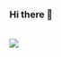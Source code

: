 ### Hi there 👋
<br>

<img src="https://pt-static.z-dn.net/files/d30/ac83439f122670795eb79efb46a61467.jpg">
